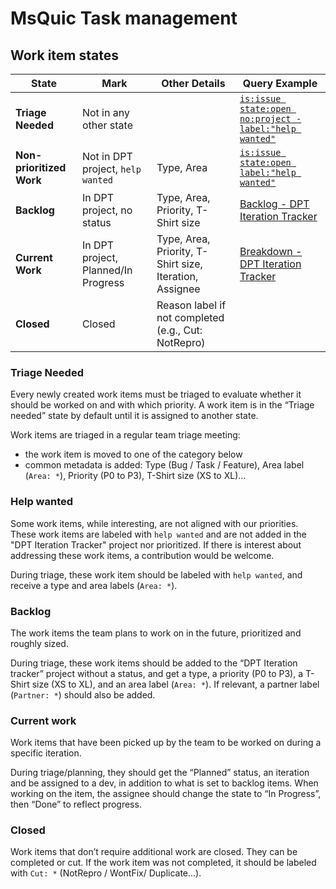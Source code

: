 # MsQuic Task management 

## Work item states 

| State                    | Mark                                | Other Details                                          | Query Example                                         |
|--------------------------|-------------------------------------|--------------------------------------------------------|-------------------------------------------------------|
| **Triage Needed**        | Not in any other state              |                                                        | [`is:issue state:open no:project -label:"help wanted"`](https://github.com/microsoft/msquic/issues?q=is%3Aissue%20state%3Aopen%20no%3Aproject%20-label%3A%22help%20wanted%22) |
| **Non-prioritized Work** | Not in DPT project, `help wanted`   | Type, Area                                             | [`is:issue state:open label:"help wanted"`](https://github.com/microsoft/msquic/issues?q=is%3Aissue%20state%3Aopen%20label%3A%22help%20wanted%22) |
| **Backlog**              | In DPT project, no status           | Type, Area, Priority, T-Shirt size                     | [Backlog - DPT Iteration Tracker](https://github.com/orgs/microsoft/projects/1617/views/6)                       |
| **Current Work**         | In DPT project, Planned/In Progress | Type, Area, Priority, T-Shirt size, Iteration, Assignee| [Breakdown - DPT Iteration Tracker](https://github.com/orgs/microsoft/projects/1617/views/1) |
| **Closed**               | Closed                              | Reason label if not completed (e.g., Cut: NotRepro)    |                                                       |


### Triage Needed 

Every newly created work items must be triaged to evaluate whether it should be worked on and with which priority.
A work item is in the “Triage needed” state by default until it is assigned to another state. 

Work items are triaged in a regular team triage meeting:
- the work item is moved to one of the category below
- common metadata is added: Type (Bug / Task / Feature), Area label (`Area: *`), Priority (P0 to P3), T-Shirt size (XS to XL)...

### Help wanted

Some work items, while interesting, are not aligned with our priorities.
These work items are labeled with `help wanted` and are not added in the "DPT Iteration Tracker" project nor prioritized.
If there is interest about addressing these work items, a contribution would be welcome.

During triage, these work item should be labeled with `help wanted`, and receive a type and area labels (`Area: *`).

### Backlog 

The work items the team plans to work on in the future, prioritized and roughly sized. 

During triage, these work items should be added to the “DPT Iteration tracker” project without a status, and get a type, a priority (P0 to P3), a T-Shirt size (XS to XL), and an area label (`Area: *`). If relevant, a partner label (`Partner: *`) should also be added. 

### Current work 

Work items that have been picked up by the team to be worked on during a specific iteration. 

During triage/planning, they should get the “Planned” status, an iteration and be assigned to a dev, in addition to what is set to backlog items.
When working on the item, the assignee should change the state to “In Progress”, then “Done” to reflect progress.

### Closed 

Work items that don’t require additional work are closed. They can be completed or cut.
If the work item was not completed, it should be labeled with `Cut: *` (NotRepro / WontFix/ Duplicate...). 
